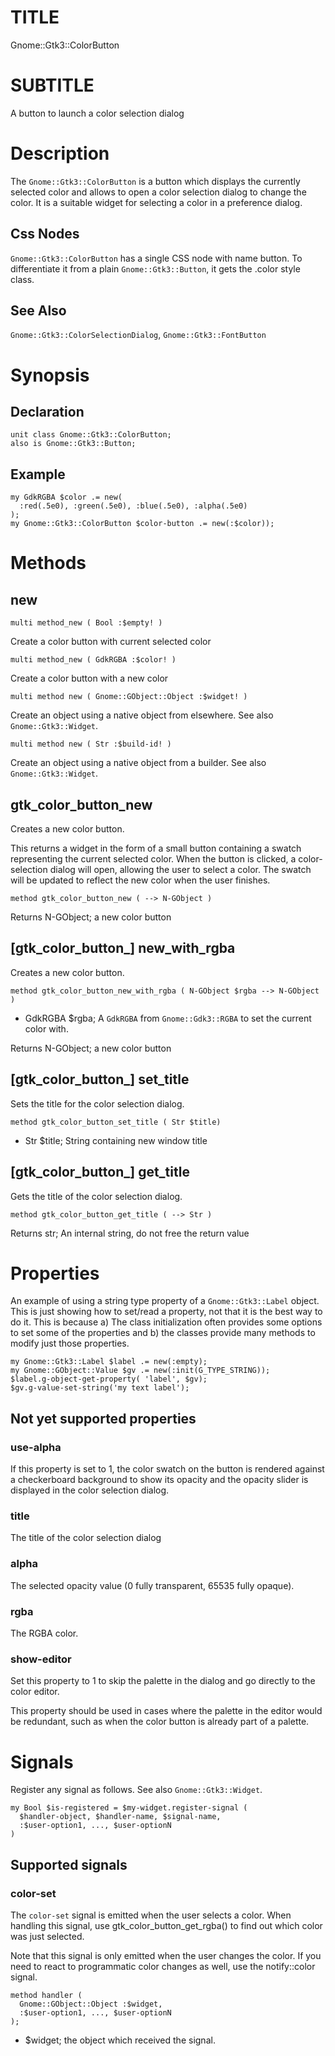 TITLE
=====

Gnome::Gtk3::ColorButton

SUBTITLE
========

A button to launch a color selection dialog

Description
===========

The `Gnome::Gtk3::ColorButton` is a button which displays the currently selected color and allows to open a color selection dialog to change the color. It is a suitable widget for selecting a color in a preference dialog.

Css Nodes
---------

`Gnome::Gtk3::ColorButton` has a single CSS node with name button. To differentiate it from a plain `Gnome::Gtk3::Button`, it gets the .color style class.

See Also
--------

`Gnome::Gtk3::ColorSelectionDialog`, `Gnome::Gtk3::FontButton`

Synopsis
========

Declaration
-----------

    unit class Gnome::Gtk3::ColorButton;
    also is Gnome::Gtk3::Button;

Example
-------

    my GdkRGBA $color .= new(
      :red(.5e0), :green(.5e0), :blue(.5e0), :alpha(.5e0)
    );
    my Gnome::Gtk3::ColorButton $color-button .= new(:$color));

Methods
=======

new
---

    multi method_new ( Bool :$empty! )

Create a color button with current selected color

    multi method_new ( GdkRGBA :$color! )

Create a color button with a new color

    multi method new ( Gnome::GObject::Object :$widget! )

Create an object using a native object from elsewhere. See also `Gnome::Gtk3::Widget`.

    multi method new ( Str :$build-id! )

Create an object using a native object from a builder. See also `Gnome::Gtk3::Widget`.

gtk_color_button_new
--------------------

Creates a new color button.

This returns a widget in the form of a small button containing a swatch representing the current selected color. When the button is clicked, a color-selection dialog will open, allowing the user to select a color. The swatch will be updated to reflect the new color when the user finishes.

    method gtk_color_button_new ( --> N-GObject )

Returns N-GObject; a new color button

[gtk_color_button_] new_with_rgba
---------------------------------

Creates a new color button.

    method gtk_color_button_new_with_rgba ( N-GObject $rgba --> N-GObject )

  * GdkRGBA $rgba; A `GdkRGBA` from `Gnome::Gdk3::RGBA` to set the current color with.

Returns N-GObject; a new color button

[gtk_color_button_] set_title
-----------------------------

Sets the title for the color selection dialog.

    method gtk_color_button_set_title ( Str $title)

  * Str $title; String containing new window title

[gtk_color_button_] get_title
-----------------------------

Gets the title of the color selection dialog.

    method gtk_color_button_get_title ( --> Str )

Returns str; An internal string, do not free the return value

Properties
==========

An example of using a string type property of a `Gnome::Gtk3::Label` object. This is just showing how to set/read a property, not that it is the best way to do it. This is because a) The class initialization often provides some options to set some of the properties and b) the classes provide many methods to modify just those properties.

    my Gnome::Gtk3::Label $label .= new(:empty);
    my Gnome::GObject::Value $gv .= new(:init(G_TYPE_STRING));
    $label.g-object-get-property( 'label', $gv);
    $gv.g-value-set-string('my text label');

Not yet supported properties
----------------------------

### use-alpha

If this property is set to 1, the color swatch on the button is rendered against a checkerboard background to show its opacity and the opacity slider is displayed in the color selection dialog.

### title

The title of the color selection dialog

### alpha

The selected opacity value (0 fully transparent, 65535 fully opaque).

### rgba

The RGBA color.

### show-editor

Set this property to 1 to skip the palette in the dialog and go directly to the color editor.

This property should be used in cases where the palette in the editor would be redundant, such as when the color button is already part of a palette.

Signals
=======

Register any signal as follows. See also `Gnome::Gtk3::Widget`.

    my Bool $is-registered = $my-widget.register-signal (
      $handler-object, $handler-name, $signal-name,
      :$user-option1, ..., $user-optionN
    )

Supported signals
-----------------

### color-set

The `color-set` signal is emitted when the user selects a color. When handling this signal, use gtk_color_button_get_rgba() to find out which color was just selected.

Note that this signal is only emitted when the user changes the color. If you need to react to programmatic color changes as well, use the notify::color signal.

    method handler (
      Gnome::GObject::Object :$widget,
      :$user-option1, ..., $user-optionN
    );

  * $widget; the object which received the signal.

